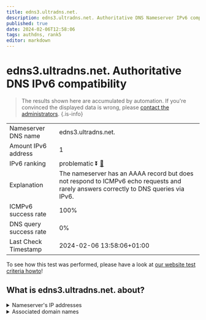 ```yaml
---
title: edns3.ultradns.net.
description: edns3.ultradns.net. Authoritative DNS Nameserver IPv6 compatibility
published: true
date: 2024-02-06T12:58:06
tags: authdns, rank5
editor: markdown
---
```


# edns3.ultradns.net. Authoritative DNS IPv6 compatibility

> The results shown here are accumulated by automation. If you're convinced the displayed data is wrong, please [contact the administrators](/howto/chat). 
{.is-info}




|   |   |
| - | - |
| Nameserver DNS name | edns3.ultradns.net.
| Amount IPv6 address | 1
| IPv6 ranking | problematic :arrow_double_down: [🔗](/howto/ranking) |
| Explanation | The nameserver has an AAAA record but does not respond to ICMPv6 echo requests and rarely answers correctly to DNS queries via IPv6. |
| ICMPv6 success rate | 100%|
| DNS query success rate | 0% |
| Last Check Timestamp | 2024-02-06 13:58:06+01:00 |

To see how this test was performed, please have a look at [our website test criteria howto](/howto/testcriteria/authdns)!


## What is edns3.ultradns.net. about?




<details>
<summary>Nameserver's IP addresses</summary>

2610:a1:1014::203

</details>



<details>
<summary>Associated domain names</summary>

www.rbc.com

</details>
